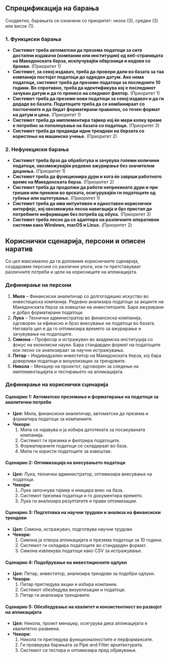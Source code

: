 ## Спрецификација на барања

Соодветно, барањата се означени со приоритет: низок (3), среден (2) или висок (1).

### 1. Функциски барања

- **Системот треба автоматски да презема податоци за сите достапни издавачи (компании или институции) од веб-страницата на Македонската берза, исклучувајќи обврзници и кодови со броеви.** (Приоритет 1)
- **Системот, за секој издавач, треба да провери дали во базата  за таа компанија постојат податоци до одреден датум. Ако нема податоци, системот треба да преземе податоци за последните 10 години. Во спротивно, треба да идентификува кој е последниот зачуван датум и да го пренесе на следниот филтер.** (Приоритет 1)
- **Системот треба да преземе нови податоци за секој издавач и да ги додаде во базата. Податоците треба да се комбинираат со постоечките и да бидат форматирани правилно, со точен формат на датум и цена.** (Приоритет 1)
- **Системот треба да имплементира тајмер кој ќе мери колку време е потребно за пополнување на базата со податоци.** (Приоритет 3)
- **Системот треба да предвиди идни трендови на берзата со користење на машинско учење.** (Приоритет 2)

### 2. Нефункциски барања

- **Системот треба брзо да обработува и зачувува големи количини податоци, овозможувајќи редовно ажурирање без значителни доцнења.** (Приоритет 1)
- **Системот треба да функционира дури и кога ќе заврши работното време на Македонската берза.** (Приоритет 2)
- **Системот треба да продолжи да работи непрекинато дури и при грешки или прекини во врската, осигурувајќи ги податоците од губење или оштетување.** (Приоритет 1)
- **Системот треба да има интуитивен и едноставен кориснички интерфејс, кој овозможува лесна навигација и брз пристап до потребните информации без потреба од обука.** (Приоритет 3)
- **Системот треба лесно да се адаптира на различните оперативни системи како Windows, macOS и Linux.** (Приоритет 2)

## Кориснички сценарија, персони и описен наратив

Со цел максимално да ги доловиме корисничките сценарија, создадовме персони со различни улоги, кои ги претставуваат различните потреби и цели на корисниците на апликацијата.

### Дефинирање на персони

1. **Мила** – Финансиски аналитичар со долгогодишно искуство во инвестициска компанија. Редовно анализира податоци за акциите на Македонската берза за извештаи на инвеститорите. Бара ажурирани и добро форматирани податоци.
2. **Лука** – Технички администратор во финансиска компанија, одговорен за ефикасно и брзо внесување на податоци во базата. Неговата цел е да го оптимизира времето за ажурирање и зачувување на податоците.
3. **Симона** – Професор и истражувач во академска институција со фокус на економски науки. Бара стандарден формат на податоците кои лесно се анализираат за научни истражувања.
4. **Петар** – Индивидуален инвеститор на Македонската берза, кој бара доверливи податоци и визуелизации за трендовите.
5. **Никола** – Менаџер на проектот, одговорен за следење на имплементацијата и тестирањето на апликацијата.

### Дефинирање на кориснички сценарија

#### Сценарио 1: Автоматско преземање и форматирање на податоци за аналитички потреби

- **Цел:** Мила, финансиски аналитичар, автоматски да презема и форматира податоци за компаниите.
- **Чекори:**
  1. Мила се најавува и ја избира датотеката за посакуваната компанија.
  2. Системот ги презема и филтрира податоците.
  3. Форматираните податоци се складираат во база.
  4. Мила ги користи податоците за извештаи.

#### Сценарио 2: Оптимизација на внесувањето податоци

- **Цел:** Лука, технички администратор, оптимизира внесување на податоци.
- **Чекори:**
  1. Лука започнува тајмер и иницира внес на база.
  2. Системот презема податоци и го документира времето.
  3. Лука ги анализира резултатите и прави оптимизации.

#### Сценарио 3: Подготовка на научни трудови и анализа на финансиски трендови

- **Цел:** Симона, истражувач, подготвува научни трудови.
- **Чекори:**
  1. Симона ја отвора апликацијата и презема податоци за 10 години.
  2. Системот ги складира податоците во стандарден формат.
  3. Симона извлекува податоци како CSV за истражување.

#### Сценарио 4: Подобрување на инвестициските одлуки

- **Цел:** Петар, инвеститор, анализира трендови за подобри одлуки.
- **Чекори:**
  1. Петар прегледува акции и избира компании.
  2. Системот обезбедува визуелизации и податоци.
  3. Петар ги анализира трендовите.

#### Сценарио 5: Обезбедување на квалитет и конзистентност во развојот на апликацијата

- **Цел:** Никола, проект менаџер, осигурува дека апликацијата е квалитетно развиена.
- **Чекори:**
  1. Никола ги прегледува функционалностите и перформансите.
  2. Ги проверува барањата за Pipe and Filter архитектурата.
  3. Системот се тестира и оптимизира пред објавување.
